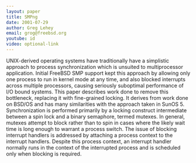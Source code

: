 ```yaml
---
layout: paper
title: SMPng
date: 2001-07-29
author: Greg Lehey
email: grog@freebsd.org
youtube: id
video: optional-link
---
```

UNIX-derived operating systems have traditionally have a simplistic approach to process synchronization which is unsuited to multiprocessor application. Initial FreeBSD SMP support kept this approach by allowing only one process to run in kernel mode at any time, and also blocked interrupts across multiple processors, causing seriously suboptimal performance of I/O bound systems. This paper describes work done to remove this bottleneck, replacing it with fine-grained locking. It derives from work done on BSD/OS and has many similarities with the approach taken in SunOS 5. Synchronization is performed primarily by a locking construct intermediate between a spin lock and a binary semaphore, termed mutexes. In general, mutexes attempt to block rather than to spin in cases where the likely wait time is long enough to warrant a process switch. The issue of blocking interrupt handlers is addressed by attaching a process context to the interrupt handlers. Despite this process context, an interrupt handler normally runs in the context of the interrupted process and is scheduled only when blocking is required.
